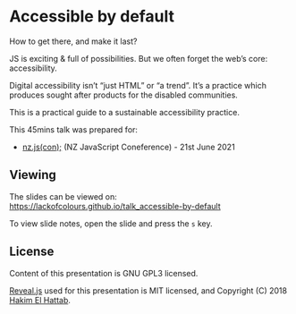 # Accessible by default

How to get there, and make it last?

JS is exciting & full of possibilities. But we often forget the web’s core: accessibility. 

Digital accessibility isn’t “just HTML” or “a trend”. It’s a practice which produces sought after products for the disabled communities. 

This is a practical guide to a sustainable accessibility practice.

This 45mins talk was prepared for:
- [nz.js(con);](https://conference.javascript.org.nz/) (NZ JavaScript Coneference) - 21st June 2021

## Viewing

The slides can be viewed on: https://lackofcolours.github.io/talk_accessible-by-default

To view slide notes, open the slide and press the `s` key.

## License

Content of this presentation is GNU GPL3 licensed.

[Reveal.js](https://github.com/hakimel/reveal.js) used for this presentation is MIT licensed, and Copyright (C) 2018 [Hakim El Hattab](ttp://hakim.se).
